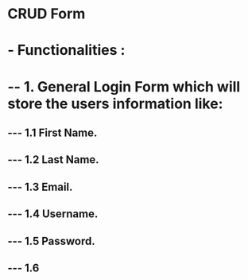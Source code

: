 # CRUD Form
# - Functionalities : 

# -- 1. General Login Form which will store the users information like:

## --- 1.1 First Name.
## --- 1.2 Last Name.
## --- 1.3 Email.
## --- 1.4 Username.
## --- 1.5 Password.
## --- 1.6 